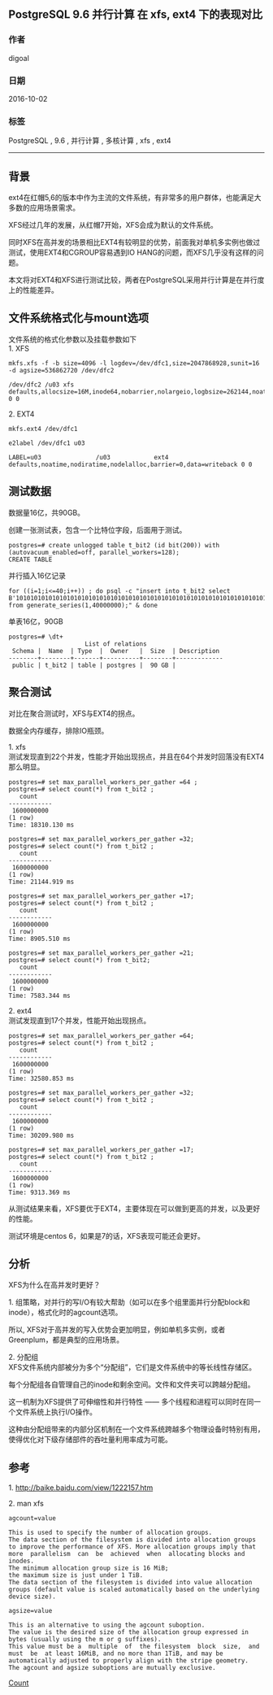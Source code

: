 ## PostgreSQL 9.6 并行计算 在 xfs, ext4 下的表现对比
            
### 作者           
digoal            
            
### 日期          
2016-10-02           
            
### 标签          
PostgreSQL , 9.6 , 并行计算 , 多核计算 , xfs , ext4       
            
----          
            
## 背景    
ext4在红帽5,6的版本中作为主流的文件系统，有非常多的用户群体，也能满足大多数的应用场景需求。  
  
XFS经过几年的发展，从红帽7开始，XFS会成为默认的文件系统。  
  
同时XFS在高并发的场景相比EXT4有较明显的优势，前面我对单机多实例也做过测试，使用EXT4和CGROUP容易遇到IO HANG的问题，而XFS几乎没有这样的问题。  
  
本文将对EXT4和XFS进行测试比较，两者在PostgreSQL采用并行计算是在并行度上的性能差异。  
  
## 文件系统格式化与mount选项
文件系统的格式化参数以及挂载参数如下  
1\. XFS  
```
mkfs.xfs -f -b size=4096 -l logdev=/dev/dfc1,size=2047868928,sunit=16 -d agsize=536862720 /dev/dfc2

/dev/dfc2 /u03 xfs defaults,allocsize=16M,inode64,nobarrier,nolargeio,logbsize=262144,noatime,nodiratime,swalloc,logdev=/dev/dfc1 0 0
```
  
2\. EXT4  
```
mkfs.ext4 /dev/dfc1

e2label /dev/dfc1 u03

LABEL=u03               /u03            ext4            defaults,noatime,nodiratime,nodelalloc,barrier=0,data=writeback 0 0
```
  
## 测试数据
数据量16亿，共90GB。  
  
创建一张测试表，包含一个比特位字段，后面用于测试。  
```
postgres=# create unlogged table t_bit2 (id bit(200)) with (autovacuum_enabled=off, parallel_workers=128);
CREATE TABLE
```
  
并行插入16亿记录  
```
for ((i=1;i<=40;i++)) ; do psql -c "insert into t_bit2 select B'10101010101010101010101010101010101010101010101010101010101010101010101010101010101010101010101010101010101010101010101010101010101010101010101010101010101010101010101010101010101010101010101010101010' from generate_series(1,40000000);" & done
```
  
单表16亿，90GB  
```
postgres=# \dt+
                     List of relations
 Schema |  Name  | Type  |  Owner   |  Size  | Description 
--------+--------+-------+----------+--------+-------------
 public | t_bit2 | table | postgres |  90 GB | 
```
  
## 聚合测试
对比在聚合测试时，XFS与EXT4的拐点。  
  
数据全内存缓存，排除IO瓶颈。  
  
1\. xfs  
测试发现直到22个并发，性能才开始出现拐点，并且在64个并发时回落没有EXT4那么明显。  
```
postgres=# set max_parallel_workers_per_gather =64 ;  
postgres=# select count(*) from t_bit2 ;
   count    
------------
 1600000000
(1 row)
Time: 18310.130 ms

postgres=# set max_parallel_workers_per_gather =32;
postgres=# select count(*) from t_bit2 ;
   count    
------------
 1600000000
(1 row)
Time: 21144.919 ms

postgres=# set max_parallel_workers_per_gather =17;
postgres=# select count(*) from t_bit2 ;
   count    
------------
 1600000000
(1 row)
Time: 8905.510 ms

postgres=# set max_parallel_workers_per_gather =21;
postgres=# select count(*) from t_bit2;
   count    
------------
 1600000000
(1 row)
Time: 7583.344 ms
```
  
2\. ext4  
测试发现直到17个并发，性能开始出现拐点。  
```
postgres=# set max_parallel_workers_per_gather =64;
postgres=# select count(*) from t_bit2 ;
   count    
------------
 1600000000
(1 row)
Time: 32580.853 ms

postgres=# set max_parallel_workers_per_gather =32;
postgres=# select count(*) from t_bit2 ;
   count    
------------
 1600000000
(1 row)
Time: 30209.980 ms

postgres=# set max_parallel_workers_per_gather =17;
postgres=# select count(*) from t_bit2 ;
   count    
------------
 1600000000
(1 row)
Time: 9313.369 ms
```
  
从测试结果来看，XFS要优于EXT4，主要体现在可以做到更高的并发，以及更好的性能。  
  
测试环境是centos 6，如果是7的话，XFS表现可能还会更好。  
  
## 分析
XFS为什么在高并发时更好？  

1\. 组策略，对并行的写I/O有较大帮助（如可以在多个组里面并行分配block和inode），格式化时的agcount选项。    
    
所以, XFS对于高并发的写入优势会更加明显，例如单机多实例，或者Greenplum，都是典型的应用场景。  
   
2\. 分配组  
XFS文件系统内部被分为多个“分配组”，它们是文件系统中的等长线性存储区。  
  
每个分配组各自管理自己的inode和剩余空间。文件和文件夹可以跨越分配组。  
  
这一机制为XFS提供了可伸缩性和并行特性 —— 多个线程和进程可以同时在同一个文件系统上执行I/O操作。  
  
这种由分配组带来的内部分区机制在一个文件系统跨越多个物理设备时特别有用，使得优化对下级存储部件的吞吐量利用率成为可能。  
  
## 参考
1\. http://baike.baidu.com/view/1222157.htm  
  
2\. man xfs  
```
agcount=value

This is used to specify the number of allocation groups. 
The data section of the filesystem is divided into allocation groups to improve the performance of XFS. More allocation groups imply that more  parallelism  can  be  achieved  when  allocating blocks and inodes. 
The minimum allocation group size is 16 MiB; 
the maximum size is just under 1 TiB.  
The data section of the filesystem is divided into value allocation groups (default value is scaled automatically based on the underlying device size).

agsize=value

This is an alternative to using the agcount suboption. 
The value is the desired size of the allocation group expressed in bytes (usually using the m or g suffixes).  
This value must be a  multiple  of  the filesystem  block  size,  and  must  be  at least 16MiB, and no more than 1TiB, and may be automatically adjusted to properly align with the stripe geometry.  
The agcount and agsize suboptions are mutually exclusive.  
```
          
[Count](http://info.flagcounter.com/h9V1)        
      
